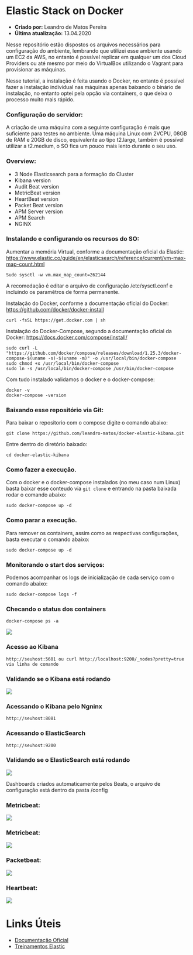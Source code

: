# Elastic Stack on Docker
* **Criado por:** Leandro de Matos Pereira<br>
* **Última atualização:** 13.04.2020

Nesse repositório estão dispostos os arquivos necessários para configuração do ambiente, lembrando que utilizei esse ambiente usando um EC2 da AWS, no entanto é possível replicar em qualquer um dos Cloud Providers ou até mesmo por meio do VirtualBox utilizando o Vagrant para provisionar as máquinas.

Nesse tutorial, a instalação é feita usando o Docker, no entanto é possível fazer a instalação individual nas máquinas apenas baixando o binário de instalação, no entanto optei pela opção via containers, o que deixa o processo muito mais rápido.

### Configuração do servidor:

A criação de uma máquina com a seguinte configuração é mais que suficiente para testes no ambiente. Uma máquina Linux com 2VCPU, 08GB de RAM e 20GB de disco, equivalente ao tipo t2.large, também é possível utilizar a t2.medium, o SO fica um pouco mais lento durante o seu uso.

### Overview:

*	3 Node Elasticsearch para a formação do Cluster
*	Kibana version
*	Audit Beat version
*	MetricBeat version
*	HeartBeat version
*	Packet Beat version
*	APM Server version
*	APM Search
*	NGINX

### Instalando e configurando os recursos do SO:

Aumentar a memória Virtual, conforme a documentação oficial da Elastic: https://www.elastic.co/guide/en/elasticsearch/reference/current/vm-max-map-count.html

```
Sudo sysctl -w vm.max_map_count=262144 
```
A recomedação é editar o arquivo de configuração /etc/sysctl.conf e incluindo os paramêtros de forma permanente.


Instalação do Docker, conforme a documentação oficial do Docker: https://github.com/docker/docker-install

```
curl -fsSL https://get.docker.com | sh
```

Instalação do Docker-Compose, segundo a documentação oficial da Docker: https://docs.docker.com/compose/install/

```
sudo curl -L "https://github.com/docker/compose/releases/download/1.25.3/docker-compose-$(uname -s)-$(uname -m)" -o /usr/local/bin/docker-compose
sudo chmod +x /usr/local/bin/docker-compose
sudo ln -s /usr/local/bin/docker-compose /usr/bin/docker-compose

```

Com tudo instalado validamos o docker e o docker-compose:

```
docker -v
docker-compose -version
```

### Baixando esse repositório via Git:
Para baixar o repositorio com o compose digite o comando abaixo:
```
git clone https://github.com/leandro-matos/docker-elastic-kibana.git
```
Entre dentro do diretório baixado:
```
cd docker-elastic-kibana
```

### Como fazer a execução.
Com o docker e o docker-compose instalados (no meu caso num Linux) basta baixar esse conteudo via ```git clone``` e entrando na pasta baixada rodar o comando abaixo:

```
sudo docker-compose up -d
```

### Como parar a execução.
Para remover os containers, assim como as respectivas configurações, basta executar o comando abaixo:

```
sudo docker-compose up -d
```
  
### Monitorando o start dos serviços:
Podemos acompanhar os logs de inicialização de cada serviço com o comando abaixo:
```
sudo docker-compose logs -f
```

### Checando o status dos containers
```
docker-compose ps -a
```
![](images/docker-ps.PNG)

### Acesso ao Kibana
```
http://seuhost:5601 ou curl http://localhost:9200/_nodes?pretty=true via linha de comando
```

### Validando se o Kibana está rodando
![](images/kibana.PNG)

### Acessando o Kibana pelo Ngninx
```
http://seuhost:8081
```

### Acessando o ElasticSearch
```
http://seuhost:9200
```
### Validando se o ElasticSearch está rodando
![](images/cluster-elastic.PNG)

Dashboards criados automaticamente pelos Beats, o arquivo de configuração está dentro da pasta /config

### Metricbeat:
![](images/metricbeat.PNG)

### Metricbeat:
![](images/metrics.PNG)

### Packetbeat:
![](images/packetbeat.PNG)

### Heartbeat:
![](images/heartbeat.PNG)

# **Links Úteis**
* [Documentação Oficial](https://www.elastic.co/guide/en/elasticsearch/reference/current/index.html)
* [Treinamentos Elastic](https://training.elastic.co/)
